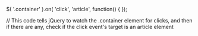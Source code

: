 $( '.container' ).on( 'click', 'article', function() { <function details> });

// This code tells jQuery to watch the .container element for clicks, and then if there are any, check if the click event's target is an article element